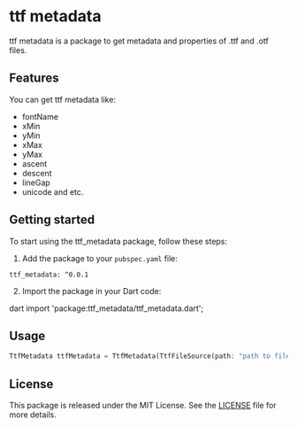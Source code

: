 # ttf metadata

ttf metadata is a package to get metadata and properties of .ttf and .otf files.


## Features

You can get ttf metadata like:

- fontName
- xMin
- yMin
- xMax
- yMax
- ascent
- descent
- lineGap
- unicode and etc.


## Getting started

To start using the ttf_metadata package, follow these steps:

1. Add the package to your `pubspec.yaml` file:
```
ttf_metadata: ^0.0.1
```

2. Import the package in your Dart code:

dart import 'package:ttf_metadata/ttf_metadata.dart';


## Usage

```dart
TtfMetadata ttfMetadata = TtfMetadata(TtfFileSource(path: "path to file"));
```


## License

This package is released under the MIT License. See the [LICENSE](https://github.com/ali-you/ttf_metadata_package/blob/main/LICENSE) file for more details.